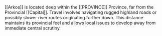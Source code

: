 [[Arkos]] is located deep within the [[PROVINCE]] Province, far from the Provincial [[Capital]]. Travel involves navigating rugged highland roads or possibly slower river routes originating further down. This distance maintains its provincial feel and allows local issues to develop away from immediate central scrutiny.